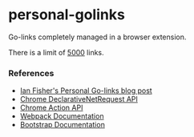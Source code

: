 # personal-golinks
Go-links completely managed in a browser extension.

There is a limit of [5000](https://developer.chrome.com/docs/extensions/reference/declarativeNetRequest/#property-MAX_NUMBER_OF_DYNAMIC_AND_SESSION_RULES) links.

### References
* [Ian Fisher's Personal Go-links blog post](https://iafisher.com/blog/2020/10/golinks)
* [Chrome DeclarativeNetRequest API](https://developer.chrome.com/docs/extensions/reference/declarativeNetRequest/)
* [Chrome Action API](https://developer.chrome.com/docs/extensions/reference/action/)
* [Webpack Documentation](https://webpack.js.org/concepts/)
* [Bootstrap Documentation](https://getbootstrap.com/docs/5.2/getting-started/introduction/)
